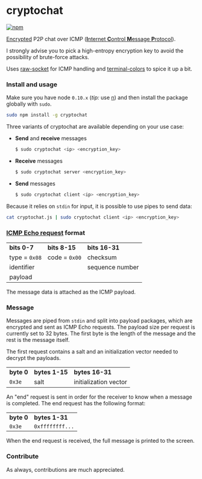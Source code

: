 # cryptochat

[![npm](https://img.shields.io/npm/dm/cryptochat.svg?style=flat-square)]()

[Encrypted](https://github.com/mateogianolio/cryptochat/blob/master/encryption.js) P2P chat over ICMP ([**I**nternet **C**ontrol **M**essage **P**rotocol](https://en.wikipedia.org/wiki/Internet_Control_Message_Protocol)).

I strongly advise you to pick a high-entropy encryption key to avoid the possibility of brute-force attacks.

Uses [raw-socket](http://npmjs.org/package/raw-socket) for ICMP handling and [terminal-colors](https://github.com/tinganho/terminal-colors) to spice it up a bit.

### Install and usage

Make sure you have node ```0.10.x``` (*tip:* use [n](https://www.npmjs.com/package/n)) and then install the package globally with ```sudo```.

```bash
sudo npm install -g cryptochat
```

Three variants of cryptochat are available depending on your use case:

* **Send** and **receive** messages
  ```bash
  $ sudo cryptochat <ip> <encryption_key>
  ```

* **Receive** messages
  ```bash
  $ sudo cryptochat server <encryption_key>
  ```

* **Send** messages
  ```bash
  $ sudo cryptochat client <ip> <encryption_key>
  ```

Because it relies on ```stdin``` for input, it is possible to use pipes to send data:

```bash
cat cryptochat.js | sudo cryptochat client <ip> <encryption_key>
```

### [ICMP Echo request](https://en.wikipedia.org/wiki/Ping_(networking_utility)) format

<table>
  <tr>
    <td><b>bits 0-7</b></td>
    <td><b>bits 8-15</b></td>
    <td><b>bits 16-31</b></td>
  </tr>
  <tr>
    <td>type = <code>0x08</code></td>
    <td>code = <code>0x00</code></td>
    <td>checksum</td>
  </tr>
  <tr>
    <td colspan="2">identifier</td>
    <td>sequence number</td>
  </tr>
  <tr>
    <td colspan="3">payload</td>
  </tr>
</table>

The message data is attached as the ICMP payload.

### Message
Messages are piped from ```stdin``` and split into payload packages, which are encrypted and sent as ICMP Echo requests. The payload size per request is currently set to 32 bytes. The first byte is the length of the message and the rest is the message itself.

The first request contains a salt and an initialization vector needed to decrypt the payloads.

<table>
  <tr>
    <td><b>byte 0</b></td>
    <td><b>bytes 1-15</b></td>
    <td><b>bytes 16-31</b></td>
  </tr>
  <tr>
    <td><code>0x3e</code></td>
    <td>salt</td>
    <td>initialization vector</td>
  </tr>
</table>

An "end" request is sent in order for the receiver to know when a message is completed. The end request has the following format:

<table>
  <tr>
    <td><b>byte 0</b></td>
    <td><b>bytes 1-31</b></td>
  </tr>
  <tr>
    <td><code>0x3e</code></td>
    <td><code>0xffffffff...</code></td>
  </tr>
</table>

When the end request is received, the full message is printed to the screen.

### Contribute

As always, contributions are much appreciated.

